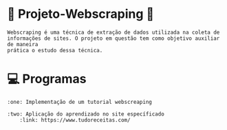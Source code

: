 # :notebook_with_decorative_cover: Projeto-Webscraping :beginner:

    Webscraping é uma técnica de extração de dados utilizada na coleta de informações de sites. O projeto em questão tem como objetivo auxiliar de maneira
    prática o estudo dessa técnica.

# :computer: Programas

    :one: Implementação de um tutorial webscreaping

    :two: Aplicação do aprendizado no site específicado
        :link: https://www.tudoreceitas.com/